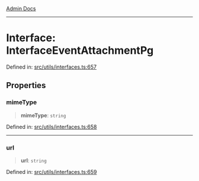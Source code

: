[Admin Docs](/)

***

# Interface: InterfaceEventAttachmentPg

Defined in: [src/utils/interfaces.ts:657](https://github.com/PalisadoesFoundation/talawa-admin/blob/main/src/utils/interfaces.ts#L657)

## Properties

### mimeType

> **mimeType**: `string`

Defined in: [src/utils/interfaces.ts:658](https://github.com/PalisadoesFoundation/talawa-admin/blob/main/src/utils/interfaces.ts#L658)

***

### url

> **url**: `string`

Defined in: [src/utils/interfaces.ts:659](https://github.com/PalisadoesFoundation/talawa-admin/blob/main/src/utils/interfaces.ts#L659)
